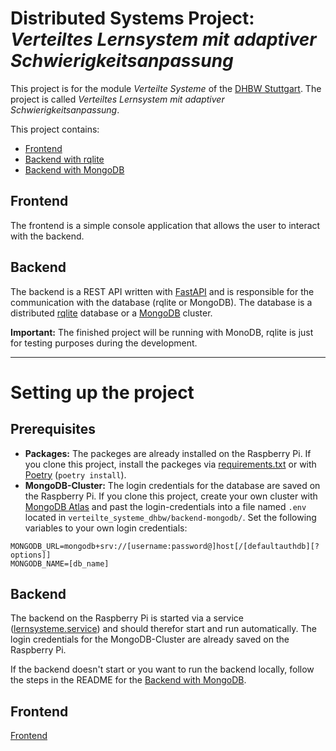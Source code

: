 # Distributed Systems Project: *Verteiltes Lernsystem mit adaptiver Schwierigkeitsanpassung*
This project is for the module *Verteilte Systeme* of the [DHBW Stuttgart](https://www.dhbw-stuttgart.de/).
The project is called *Verteiltes Lernsystem mit adaptiver Schwierigkeitsanpassung*.

This project contains: 
- [Frontend](verteilte_systeme_dhbw/frontend/README.md)
- [Backend with rqlite](verteilte_systeme_dhbw/backend_rqlite/README.md)
- [Backend with MongoDB](verteilte_systeme_dhbw/backend_mongodb/README.md)

## Frontend
The frontend is a simple console application that allows the user to interact with the backend. 

## Backend
The backend is a REST API written with [FastAPI](https://fastapi.tiangolo.com//) and is responsible for the communication with the database (rqlite or MongoDB). 
The database is a distributed [rqlite](https://rqlite.io/) database or a [MongoDB](https://www.mongodb.com/) cluster.

**Important:** The finished project will be running with MonoDB, rqlite is just for testing purposes during the development.

****

# Setting up the project
## Prerequisites
- **Packages:** The packeges are already installed on the Raspberry Pi. If you clone this project, install the packeges via [requirements.txt](requirements.txt) or with [Poetry](https://python-poetry.org/docs/cli/) (`poetry install`).
- **MongoDB-Cluster:** The login credentials for the database are saved on the Raspberry Pi. If you clone this project, create your own cluster with [MongoDB Atlas](https://www.mongodb.com/atlas/database) and past the login-credentials into a file named `.env` located in `verteilte_systeme_dhbw/backend-mongodb/`.
Set the following variables to your own login credentials:
````
MONGODB_URL=mongodb+srv://[username:password@]host[/[defaultauthdb][?options]]
MONGODB_NAME=[db_name]
````

## Backend
The backend on the Raspberry Pi is started via a service ([lernsysteme.service](verteilte_systeme_dhbw/backend-mongodb/lernsystem.service)) and should therefor start and run automatically.
The login credentials for the MongoDB-Cluster are already saved on the Raspberry Pi.

If the backend doesn't start or you want to run the backend locally, follow the steps in the README for the [Backend with MongoDB](verteilte_systeme_dhbw/backend-mongodb/README.md).

## Frontend
[Frontend](verteilte_systeme_dhbw/frontend/README.md)
